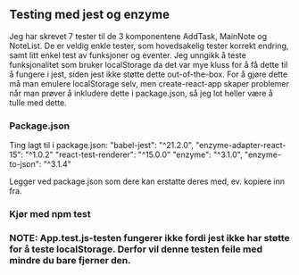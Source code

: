 ## Testing med jest og enzyme
Jeg har skrevet 7 tester til de 3 komponentene AddTask, MainNote og NoteList. De er veldig enkle tester, som hovedsakelig tester korrekt endring, samt litt enkel test av funksjoner og eventer. Jeg unngikk å teste funksjonalitet som bruker localStorage da det var mye kluss for å få dette til å fungere i jest, siden jest ikke støtte dette out-of-the-box. For å gjøre dette må man emulere localStorage selv, men create-react-app skaper problemer når man prøver å inkludere dette i package.json, så jeg lot heller være å tulle med dette.

### Package.json
Ting lagt til i package.json:
"babel-jest": "^21.2.0",
"enzyme-adapter-react-15": "^1.0.2"
"react-test-renderer": "^15.0.0"
"enzyme": "^3.1.0",
"enzyme-to-json": "^3.1.4"


Legger ved package.json som dere kan erstatte deres med, ev. kopiere inn fra. 

### Kjør med npm test





###  NOTE: App.test.js-testen fungerer ikke fordi jest ikke har støtte for å teste localStorage.  Derfor vil denne testen feile med mindre du bare fjerner den.